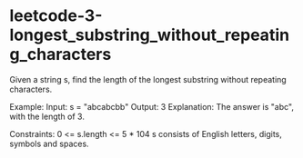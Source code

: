 # leetcode-3-longest_substring_without_repeating_characters

Given a string s, find the length of the longest substring without repeating characters.

Example:
Input: s = "abcabcbb"
Output: 3
Explanation: The answer is "abc", with the length of 3.


Constraints:
0 <= s.length <= 5 * 104
s consists of English letters, digits, symbols and spaces.
